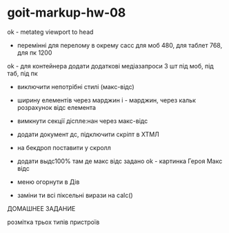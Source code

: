 # goit-markup-hw-08

ok - metateg viewport to head

- перемінні для перелому в окрему сасс для
  моб 480,
  для таблет 768,
  для пк 1200

ok - для контейнера додати додаткові медіазапроси 3 шт під моб, під таб, під пк

- виключити непотрібні стилі (макс-відс)
- ширину елементів через марджин і - марджин, через кальк розрахунок відс елемента

- вимкнути секції діспле:нан через макс-відс
- додати документ дс, підключити скріпт в ХТМЛ

- на бекдроп поставити у скролл
- додати выдс100% там де макс відс задано
  ok - картинка Героя Макс відс
- меню огорнути в Дів

- заміни ти всі піксельні вирази на calc()

ДОМАШНЕЕ ЗАДАНИЕ

розмітка трьох типів пристроїв
